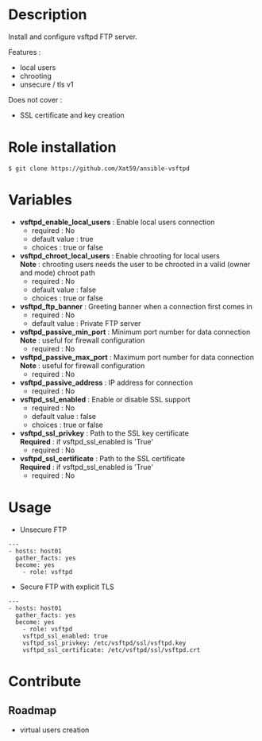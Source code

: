 # Description
Install and configure vsftpd FTP server.

Features :

- local users
- chrooting
- unsecure / tls v1

Does not cover :

- SSL certificate and key creation


# Role installation

```
$ git clone https://github.com/Xat59/ansible-vsftpd
```

# Variables

* **vsftpd_enable_local_users** : Enable local users connection
  * required : No 
  * default value : true
  * choices : true or false
* **vsftpd_chroot_local_users** : Enable chrooting for local users <br /> **Note** : chrooting users needs the user to be chrooted in a valid (owner and mode) chroot path
  * required : No 
  * default value : false
  * choices : true or false
* **vsftpd_ftp_banner** : Greeting banner when a connection first comes in
  * required : No
  * default value : Private FTP server 
* **vsftpd_passive_min_port** : Minimum port number for data connection <br /> **Note** : useful for firewall configuration
  * required : No
* **vsftpd_passive_max_port** : Maximum port number for data connection <br /> **Note** : useful for firewall configuration
  * required : No
* **vsftpd_passive_address** : IP address for connection
  * required : No 
* **vsftpd_ssl_enabled** : Enable or disable SSL support
  * required : No
  * default value : false
  * choices : true or false
* **vsftpd_ssl_privkey** : Path to the SSL key certificate <br /> **Required** : if vsftpd_ssl_enabled is 'True'
  * required : No
* **vsftpd_ssl_certificate** : Path to the SSL certificate <br /> **Required** : if vsftpd_ssl_enabled is 'True'
  * required : No

# Usage

- Unsecure FTP

```
---
- hosts: host01
  gather_facts: yes
  become: yes
    - role: vsftpd
```

- Secure FTP with explicit TLS

```
---
- hosts: host01
  gather_facts: yes
  become: yes
    - role: vsftpd
    vsftpd_ssl_enabled: true
    vsftpd_ssl_privkey: /etc/vsftpd/ssl/vsftpd.key
    vsftpd_ssl_certificate: /etc/vsftpd/ssl/vsftpd.crt
```

# Contribute

## Roadmap

- virtual users creation
